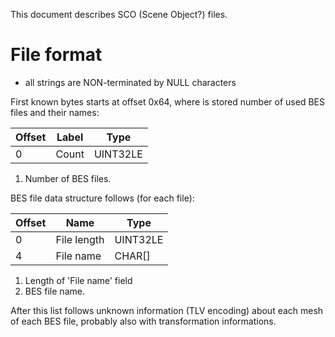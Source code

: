This document describes SCO (Scene Object?) files.

File format
===========

* all strings are NON-terminated by NULL characters

First known bytes starts at offset 0x64, where is stored number of used BES files and their names:

| Offset | Label | Type     |
|--------|-------|----------|
| 0      | Count | UINT32LE |

1. Number of BES files.

BES file data structure follows (for each file):

| Offset | Name        | Type     |
|--------|-------------|----------|
| 0      | File length | UINT32LE |
| 4      | File name   | CHAR[]   |

1. Length of 'File name' field
2. BES file name.

After this list follows unknown information (TLV encoding) about each mesh of each BES file, probably also with transformation informations.

